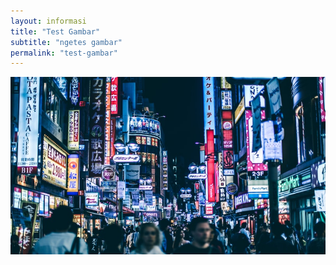 ```yaml
---
layout: informasi
title: "Test Gambar"
subtitle: "ngetes gambar"
permalink: "test-gambar"
---
```

<img class="img-fluid" src="/img/gbr.jpg" alt="Demo Image">

